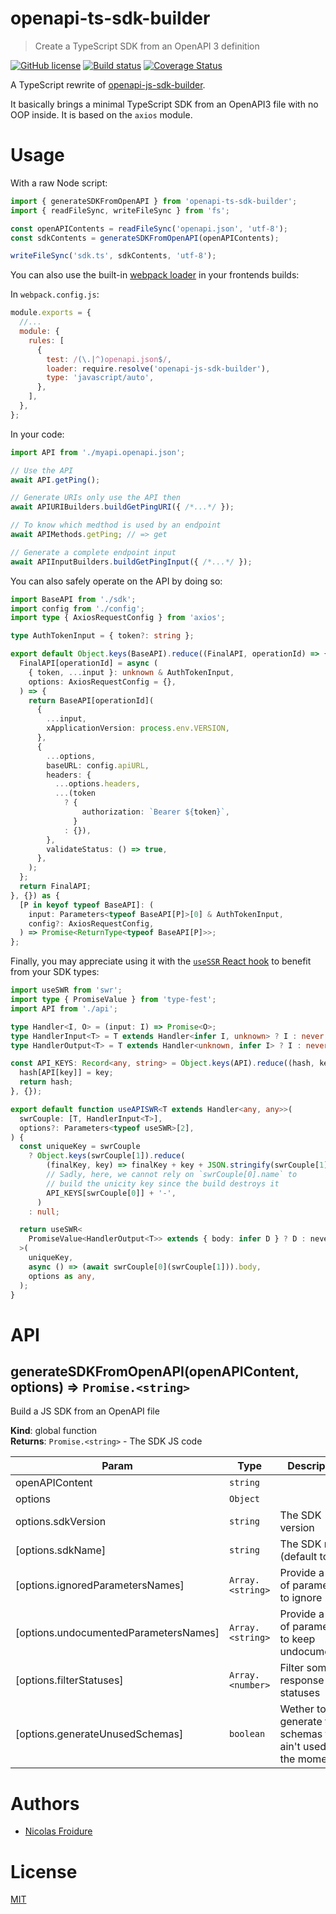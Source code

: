 [//]: # ( )
[//]: # (This file is automatically generated by a `metapak`)
[//]: # (module. Do not change it  except between the)
[//]: # (`content:start/end` flags, your changes would)
[//]: # (be overridden.)
[//]: # ( )
# openapi-ts-sdk-builder
> Create a TypeScript SDK from an OpenAPI 3 definition

[![GitHub license](https://img.shields.io/badge/license-MIT-blue.svg)](https://github.com/nfroidure/openapi-ts-sdk-builder/blob/master/LICENSE)
[![Build status](https://travis-ci.com/nfroidure/openapi-ts-sdk-builder.svg?branch=master)](https://travis-ci.com/github/nfroidure/openapi-ts-sdk-builder)
[![Coverage Status](https://coveralls.io/repos/github/nfroidure/openapi-ts-sdk-builder/badge.svg?branch=master)](https://coveralls.io/github/nfroidure/openapi-ts-sdk-builder?branch=master)


[//]: # (::contents:start)

A TypeScript rewrite of
[openapi-js-sdk-builder](https://github.com/sencrop/openapi-js-sdk-builder).

It basically brings a minimal TypeScript SDK from an OpenAPI3 file with no OOP
inside. It is based on the `axios` module.

# Usage

With a raw Node script:

```js
import { generateSDKFromOpenAPI } from 'openapi-ts-sdk-builder';
import { readFileSync, writeFileSync } from 'fs';

const openAPIContents = readFileSync('openapi.json', 'utf-8');
const sdkContents = generateSDKFromOpenAPI(openAPIContents);

writeFileSync('sdk.ts', sdkContents, 'utf-8');
```

You can also use the built-in
[webpack loader](https://webpack.js.org/contribute/writing-a-loader/) in your
frontends builds:

In `webpack.config.js`:

```js
module.exports = {
  //...
  module: {
    rules: [
      {
        test: /(\.|^)openapi.json$/,
        loader: require.resolve('openapi-js-sdk-builder'),
        type: 'javascript/auto',
      },
    ],
  },
};
```

In your code:

```js
import API from './myapi.openapi.json';

// Use the API
await API.getPing();

// Generate URIs only use the API then
await APIURIBuilders.buildGetPingURI({ /*...*/ });

// To know which medthod is used by an endpoint
await APIMethods.getPing; // => get

// Generate a complete endpoint input
await APIInputBuilders.buildGetPingInput({ /*...*/ });
```

You can also safely operate on the API by doing so:

```ts
import BaseAPI from './sdk';
import config from './config';
import type { AxiosRequestConfig } from 'axios';

type AuthTokenInput = { token?: string };

export default Object.keys(BaseAPI).reduce((FinalAPI, operationId) => {
  FinalAPI[operationId] = async (
    { token, ...input }: unknown & AuthTokenInput,
    options: AxiosRequestConfig = {},
  ) => {
    return BaseAPI[operationId](
      {
        ...input,
        xApplicationVersion: process.env.VERSION,
      },
      {
        ...options,
        baseURL: config.apiURL,
        headers: {
          ...options.headers,
          ...(token
            ? {
                authorization: `Bearer ${token}`,
              }
            : {}),
        },
        validateStatus: () => true,
      },
    );
  };
  return FinalAPI;
}, {}) as {
  [P in keyof typeof BaseAPI]: (
    input: Parameters<typeof BaseAPI[P]>[0] & AuthTokenInput,
    config?: AxiosRequestConfig,
  ) => Promise<ReturnType<typeof BaseAPI[P]>>;
};
```

Finally, you may appreciate using it with the
[`useSSR` React hook](https://github.com/vercel/swr) to benefit from your SDK
types:

```ts
import useSWR from 'swr';
import type { PromiseValue } from 'type-fest';
import API from './api';

type Handler<I, O> = (input: I) => Promise<O>;
type HandlerInput<T> = T extends Handler<infer I, unknown> ? I : never;
type HandlerOutput<T> = T extends Handler<unknown, infer I> ? I : never;

const API_KEYS: Record<any, string> = Object.keys(API).reduce((hash, key) => {
  hash[API[key]] = key;
  return hash;
}, {});

export default function useAPISWR<T extends Handler<any, any>>(
  swrCouple: [T, HandlerInput<T>],
  options?: Parameters<typeof useSWR>[2],
) {
  const uniqueKey = swrCouple
    ? Object.keys(swrCouple[1]).reduce(
        (finalKey, key) => finalKey + key + JSON.stringify(swrCouple[1][key]),
        // Sadly, here, we cannot rely on `swrCouple[0].name` to
        // build the unicity key since the build destroys it
        API_KEYS[swrCouple[0]] + '-',
      )
    : null;

  return useSWR<
    PromiseValue<HandlerOutput<T>> extends { body: infer D } ? D : never
  >(
    uniqueKey,
    async () => (await swrCouple[0](swrCouple[1])).body,
    options as any,
  );
}
```

[//]: # (::contents:end)

# API
<a name="generateSDKFromOpenAPI"></a>

## generateSDKFromOpenAPI(openAPIContent, options) ⇒ <code>Promise.&lt;string&gt;</code>
Build a JS SDK from an OpenAPI file

**Kind**: global function  
**Returns**: <code>Promise.&lt;string&gt;</code> - The SDK JS code  

| Param | Type | Description |
| --- | --- | --- |
| openAPIContent | <code>string</code> |  |
| options | <code>Object</code> |  |
| options.sdkVersion | <code>string</code> | The SDK version |
| [options.sdkName] | <code>string</code> | The SDK name (default to API) |
| [options.ignoredParametersNames] | <code>Array.&lt;string&gt;</code> | Provide a list of parameters to ignore |
| [options.undocumentedParametersNames] | <code>Array.&lt;string&gt;</code> | Provide a list of parameters to keep undocumented |
| [options.filterStatuses] | <code>Array.&lt;number&gt;</code> | Filter some response statuses |
| [options.generateUnusedSchemas] | <code>boolean</code> | Wether to generate the schemas that ain't used at the moment |


# Authors
- [Nicolas Froidure](https://insertafter.com/en/index.html)

# License
[MIT](https://github.com/nfroidure/openapi-ts-sdk-builder/blob/master/LICENSE)
